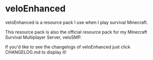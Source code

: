 # veloEnhanced
veloEnhanced is a resource pack I use when I play survival Minecraft.

This resource pack is also the official resource pack for my Minecraft Survival Multiplayer Server, veloSMP.

If you'd like to see the changelogs of veloEnhanced just click CHANGELOG.md to display it!
